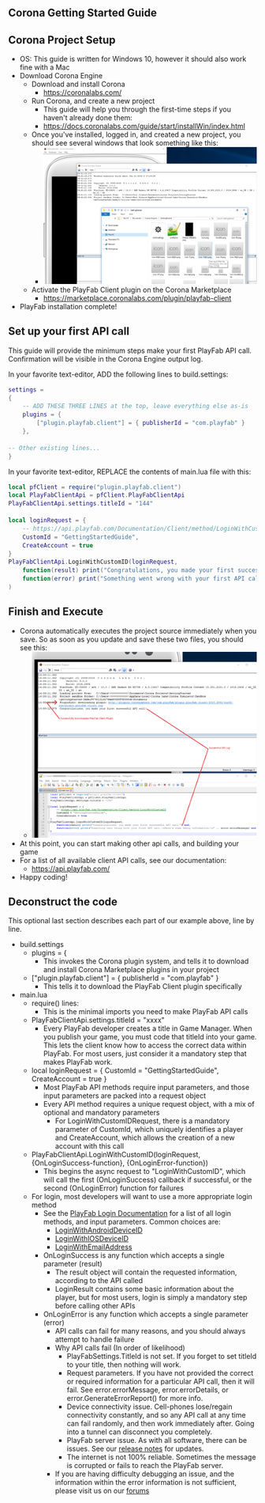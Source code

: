 Corona Getting Started Guide
----

Corona Project Setup
----

* OS: This guide is written for Windows 10, however it should also work fine with a Mac
* Download Corona Engine
  * Download and install Corona
    * https://coronalabs.com/
  * Run Corona, and create a new project
    * This guide will help you through the first-time steps if you haven't already done them:
    * https://docs.coronalabs.com/guide/start/installWin/index.html
  * Once you've installed, logged in, and created a new project, you should see several windows that look something like this:
    * ![Corona image](/images/Corona/NewProject.png)
  * Activate the PlayFab Client plugin on the Corona Marketplace
    * https://marketplace.coronalabs.com/plugin/playfab-client
* PlayFab installation complete!

Set up your first API call
----

This guide will provide the minimum steps make your first PlayFab API call.  Confirmation will be visible in the Corona Engine output log.

In your favorite text-editor, ADD the following lines to build.settings:

```LUA
settings =
{
    -- ADD THESE THREE LINES at the top, leave everything else as-is
    plugins = {
        ["plugin.playfab.client"] = { publisherId = "com.playfab" }
    },

-- Other existing lines...
}
```

In your favorite text-editor, REPLACE the contents of main.lua file with this:

```Lua
local pfClient = require("plugin.playfab.client")
local PlayFabClientApi = pfClient.PlayFabClientApi
PlayFabClientApi.settings.titleId = "144"

local loginRequest = {
    -- https://api.playfab.com/Documentation/Client/method/LoginWithCustomID
    CustomId = "GettingStartedGuide",
    CreateAccount = true
}
PlayFabClientApi.LoginWithCustomID(loginRequest,
    function(result) print("Congratulations, you made your first successful API call!") end,
    function(error) print("Something went wrong with your first API call.\nHere's some debug information:\n" .. error.errorMessage) end
)
```


Finish and Execute
----

* Corona automatically executes the project source immediately when you save.  So as soon as you update and save these two files, you should see this:
  * ![Corona image](/images/Corona/Finished.png)
* At this point, you can start making other api calls, and building your game
* For a list of all available client API calls, see our documentation:
  * https://api.playfab.com/
* Happy coding!

Deconstruct the code
----

This optional last section describes each part of our example above, line by line.

* build.settings
  * plugins = {
    * This invokes the Corona plugin system, and tells it to download and install Corona Marketplace plugins in your project
  * ["plugin.playfab.client"] = { publisherId = "com.playfab" }
    * This tells it to download the PlayFab Client plugin specifically
* main.lua
  * require() lines:
    * This is the minimal imports you need to make PlayFab API calls
  * PlayFabClientApi.settings.titleId = "xxxx"
    * Every PlayFab developer creates a title in Game Manager.  When you publish your game, you must code that titleId into your game.  This lets the client know how to access the correct data within PlayFab.  For most users, just consider it a mandatory step that makes PlayFab work.
  * local loginRequest = { CustomId = "GettingStartedGuide", CreateAccount = true }
    * Most PlayFab API methods require input parameters, and those input parameters are packed into a request object
    * Every API method requires a unique request object, with a mix of optional and mandatory parameters
      * For LoginWithCustomIDRequest, there is a mandatory parameter of CustomId, which uniquely identifies a player and CreateAccount, which allows the creation of a new account with this call
  * PlayFabClientApi.LoginWithCustomID(loginRequest, {OnLoginSuccess-function}, {OnLoginError-function})
    * This begins the async request to "LoginWithCustomID", which will call the first (OnLoginSuccess) callback if successful, or the second (OnLoginError) function for failures
  * For login, most developers will want to use a more appropriate login method
    * See the [PlayFab Login Documentation](https://api.playfab.com/Documentation/Client#Authentication) for a list of all login methods, and input parameters.  Common choices are:
      * [LoginWithAndroidDeviceID](https://api.playfab.com/Documentation/Client/method/LoginWithAndroidDeviceID)
      * [LoginWithIOSDeviceID](https://api.playfab.com/Documentation/Client/method/LoginWithIOSDeviceID)
      * [LoginWithEmailAddress](https://api.playfab.com/Documentation/Client/method/LoginWithEmailAddress)
    * OnLoginSuccess is any function which accepts a single parameter (result)
      * The result object will contain the requested information, according to the API called
      * LoginResult contains some basic information about the player, but for most users, login is simply a mandatory step before calling other APIs
    * OnLoginError is any function which accepts a single parameter (error)
      * API calls can fail for many reasons, and you should always attempt to handle failure
      * Why API calls fail (In order of likelihood)
        * PlayFabSettings.TitleId is not set.  If you forget to set titleId to your title, then nothing will work.
        * Request parameters.  If you have not provided the correct or required information for a particular API call, then it will fail.  See error.errorMessage, error.errorDetails, or error.GenerateErrorReport() for more info.
        * Device connectivity issue.  Cell-phones lose/regain connectivity constantly, and so any API call at any time can fail randomly, and then work immediately after.  Going into a tunnel can disconnect you completely.
        * PlayFab server issue.  As with all software, there can be issues.  See our [release notes](https://api.playfab.com/releaseNotes/) for updates.
        * The internet is not 100% reliable.  Sometimes the message is corrupted or fails to reach the PlayFab server.
      * If you are having difficulty debugging an issue, and the information within the error information is not sufficient, please visit us on our [forums](https://community.playfab.com/index.html)
